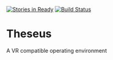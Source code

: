 [![Stories in Ready](https://badge.waffle.io/gloryandcode/theseus.svg?label=ready&title=Ready)](http://waffle.io/gloryandcode/theseus) [![Build Status](https://travis-ci.org/GloryAndCode/Theseus.svg)](https://travis-ci.org/GloryAndCode/Theseus)
# Theseus
A VR compatible operating environment
